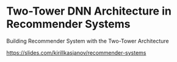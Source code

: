 # Two-Tower DNN Architecture in Recommender Systems
Building Recommender System with the Two-Tower Architecture


https://slides.com/kirillkasjanov/recommender-systems
